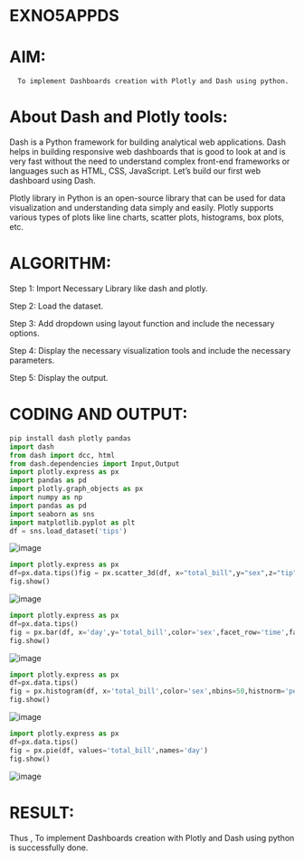 # EXNO5APPDS

# AIM:

      To implement Dashboards creation with Plotly and Dash using python.
      

# About Dash and Plotly tools:

Dash is a Python framework for building analytical web applications. Dash helps in building responsive web dashboards that is good to look at and is very fast without the need to understand complex front-end frameworks or languages such as HTML, CSS, JavaScript. Let’s build our first web dashboard using Dash.

Plotly library in Python is an open-source library that can be used for data visualization and understanding data simply and easily. Plotly supports various types of plots like line charts, scatter plots, histograms, box plots, etc.


# ALGORITHM:

Step 1: Import Necessary Library like dash and plotly.

Step 2: Load the dataset.

Step 3: Add dropdown using layout function and include the necessary options.

Step 4: Display the necessary visualization tools and include the necessary parameters.

Step 5: Display the output.


# CODING AND OUTPUT:
```py
pip install dash plotly pandas
import dash
from dash import dcc, html
from dash.dependencies import Input,Output
import plotly.express as px
import pandas as pd
import plotly.graph_objects as px
import numpy as np
import pandas as pd
import seaborn as sns
import matplotlib.pyplot as plt
df = sns.load_dataset('tips')
```
![image](https://github.com/user-attachments/assets/ee82fe00-e367-458e-8c75-698571c62065)
```py
import plotly.express as px
df=px.data.tips()fig = px.scatter_3d(df, x="total_bill",y="sex",z="tip",color='day',size='total_bill',symbol='time')
fig.show()
```
![image](https://github.com/user-attachments/assets/bd19fa83-f3a8-4fe4-8132-2477ef9f4631)
```py
import plotly.express as px
df=px.data.tips()
fig = px.bar(df, x='day',y='total_bill',color='sex',facet_row='time',facet_col='sex')
fig.show()
```
![image](https://github.com/user-attachments/assets/1ee7ce0e-1bd1-4913-a701-a8b71e6bb006)
```py
import plotly.express as px
df=px.data.tips()
fig = px.histogram(df, x='total_bill',color='sex',nbins=50,histnorm='percent',barmode='overlay')
fig.show()
```
![image](https://github.com/user-attachments/assets/625816bf-3409-4e0b-b5e0-3f08f70c34b6)
```py
import plotly.express as px
df=px.data.tips()
fig = px.pie(df, values='total_bill',names='day')
fig.show()

```
![image](https://github.com/user-attachments/assets/96ba396c-85bc-454d-81e3-d68310903377)

# RESULT:
Thus , To implement Dashboards creation with Plotly and Dash using python is successfully done.
